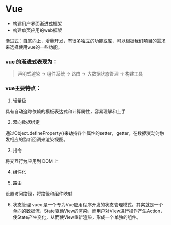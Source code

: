 # Vue
- 构建用户界面渐进式框架
- 构建单页应用的web框架

渐进式：自底向上，增量开发，有很多独立的功能或库，可以根据我们项目的需求来选择使用vue的一些功能。

### vue 的渐进式表现为：

> 声明式渲染 -> 组件系统 -> 路由 -> 大数据状态管理 -> 构建工具

### vue主要特点：

1. 轻量级

具有自动追踪依赖的模板表达式和计算属性，容易理解和上手

2. 双向数据绑定

通过Object.defineProperty()来劫持各个属性的setter，getter，在数据变动时触发相应的监听回调来渲染视图。

3. 指令

将交互行为应用到 DOM 上

4. 组件化

5. 路由 

设置访问路径，将路径和组件映射

6. 状态管理
vuex 是一个专为Vue应用程序开发的状态管理模式。其实就是一个单向的数据流，State驱动View的渲染，而用户对View进行操作产生Action，使State产生变化，从而使View重新渲染，形成一个单独的组件。
